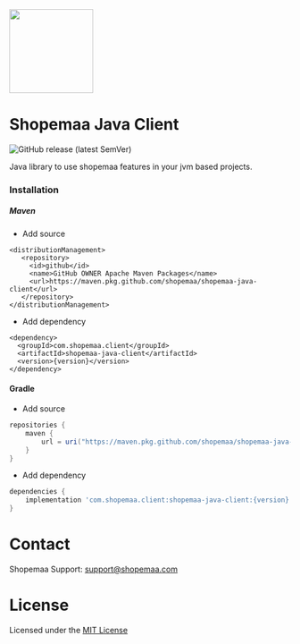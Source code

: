 <img src="https://shopemaa.com/assets/homev2/images/shopemaa/shopemaa.png" alt="" height="150" /> 

# Shopemaa Java Client

![GitHub release (latest SemVer)](https://img.shields.io/github/v/release/shopemaa/shopemaa-java-client?display_name=tag&label=current%20version)

Java library to use shopemaa features in your jvm based projects.

### Installation

##### Maven

* Add source

```text
<distributionManagement>
   <repository>
     <id>github</id>
     <name>GitHub OWNER Apache Maven Packages</name>
     <url>https://maven.pkg.github.com/shopemaa/shopemaa-java-client</url>
   </repository>
</distributionManagement>
```

* Add dependency

```text
<dependency>
  <groupId>com.shopemaa.client</groupId>
  <artifactId>shopemaa-java-client</artifactId>
  <version>{version}</version>
</dependency>
```

#### Gradle

* Add source

```groovy
repositories {
    maven {
        url = uri("https://maven.pkg.github.com/shopemaa/shopemaa-java-client")
    }
}
```

* Add dependency

```groovy
dependencies {
    implementation 'com.shopemaa.client:shopemaa-java-client:{version}'
}
```

# Contact

Shopemaa Support: support@shopemaa.com

# License

Licensed under the [MIT License](./LICENSE)